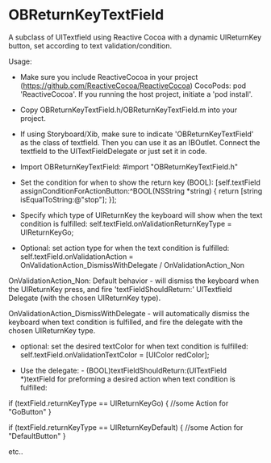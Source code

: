 # OBReturnKeyTextField
A subclass of UITextfield using Reactive Cocoa with a dynamic UIReturnKey button, set according to text validation/condition.





Usage:

- Make sure you include ReactiveCocoa in your project (https://github.com/ReactiveCocoa/ReactiveCocoa) 
  CocoPods:  pod 'ReactiveCocoa'. If you running the host project, initiate a 'pod install'.

- Copy OBReturnKeyTextField.h/OBReturnKeyTextField.m into your project.

- If using Storyboard/Xib, make sure to indicate 'OBReturnKeyTextField' as the class of textfield.
  Then you can use it as an IBOutlet. Connect the textfield to the UITextFieldDelegate or just set it in code.

- Import OBReturnKeyTextField:  #import "OBReturnKeyTextField.h"

- Set the condition for when to show the return key (BOOL):
      [self.textField assignConditionForActionButton:^BOOL(NSString *string) {
            return [string isEqualToString:@"stop"];
       }]; 

- Specify which type of UIReturnKey the keyboard will show when the text condition is fulfilled:
      self.textField.onValidationReturnKeyType = UIReturnKeyGo;

- Optional: set action type for when the text condition is fulfilled:
      self.textField.onValidationAction =   
        OnValidationAction_DismissWithDelegate / OnValidationAction_Non

OnValidationAction_Non: Default behavior - will dismiss the keyboard when the UIReturnKey press, and fire 'textFieldShouldReturn:' UITextfield Delegate (with the chosen UIReturnKey type).

OnValidationAction_DismissWithDelegate - will automatically dismiss the keyboard when text condition is fulfilled, and fire the delegate with the chosen UIReturnKey type. 
             
- optional: set the desired textColor for when text condition is fulfilled:
             self.textField.onValidationTextColor = [UIColor redColor];

- Use the delegate: - (BOOL)textFieldShouldReturn:(UITextField *)textField 
  for preforming a desired action when text condition is fulfilled:
  
if (textField.returnKeyType == UIReturnKeyGo) {
      //some Action for "GoButton"
  }
 
if (textField.returnKeyType == UIReturnKeyDefault) {
     //some Action for "DefaultButton"
  }

etc..



